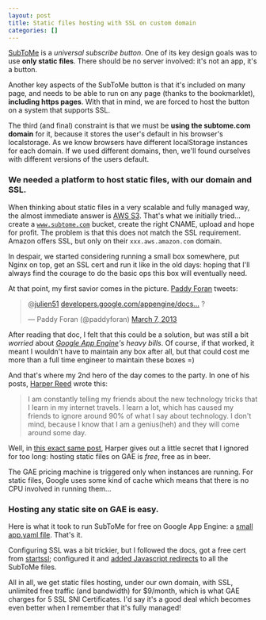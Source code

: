 ```yaml
---
layout: post
title: Static files hosting with SSL on custom domain
categories: []
---
```


[SubToMe](http://www.subtome.com/) is a *universal subscribe button*. One of its key design goals was to use **only static files**. There should be no server involved: it's not an app, it's a button.

Another key aspects of the SubToMe button is that it's included on many page, and needs to be able to run on any page (thanks to the bookmarklet), **including https pages**. With that in mind, we are forced
to host the button on a system that supports SSL.

The third (and final) constraint is that we must be **using the subtome.com domain** for it, because it stores the user's default in his browser's localstorage. As we know browsers have different localStorage instances for each domain. If we used different domains, then, we'll found ourselves with different versions of the users default.

### We needed a platform to host static files, with our domain and SSL.


When thinking about static files in a very scalable and fully managed way, the almost immediate answer is [AWS S3](http://aws.amazon.com/s3/). That's what we initially tried... create a <code>www.subtome.com</code> bucket, create the right CNAME, upload and hope for profit. The problem is that this does not match the SSL requirement. Amazon offers SSL, but only on their <code>xxx.aws.amazon.com</code> domain. 

In despair, we started considering running a small box somewhere, put Nginx on top, get an SSL cert and run it like in the old days: hoping that I'll always find the courage to do the basic ops this box will eventually need.

At that point, my first savior comes in the picture. [Paddy Foran](http://paddy.io/) tweets:

<blockquote class="twitter-tweet">
  <p>@<a href="https://twitter.com/julien51">julien51</a> <a href="https://t.co/uSizmul6Cf" title="https://developers.google.com/appengine/docs/ssl">developers.google.com/appengine/docs…</a> ?</p>&mdash; Paddy Foran (@paddyforan) <a href="https://twitter.com/paddyforan/status/309611169071652865">March 7, 2013</a>
</blockquote>

<script src="https://platform.twitter.com/widgets.js">
</script>

After reading that doc, I felt that this could be a solution, but was still a bit *worried* about *[Google App Engine](https://developers.google.com/appengine/)'s heavy bills*. Of course, if that worked, it meant I wouldn't have to maintain any box after all, but that could cost me more than a full time engineer to maintain these boxes =)

And that's where my 2nd hero of the day comes to the party. In one of his posts, [Harper Reed](https://harperreed.org/) wrote this:

> I am constantly telling my friends about the new technology tricks that I learn in my internet travels. I learn a lot, which has caused my friends to ignore around 90% of what I say about technology. I don't mind, because I know that I am a genius(heh) and they will come around some day.

Well, in [this exact same post](https://www.nata2.org/2011/01/26/how-to-use-app-engine-to-host-static-sites-for-free), Harper gives out a little secret that I ignored for too long: hosting static files on GAE is *free*, free as in beer.

The GAE pricing machine is triggered only when instances are running. For static files, Google uses some kind of cache which means that there is no CPU involved in running them... 

### Hosting any static site on GAE is easy.

Here is what it took to run SubToMe for free on Google App Engine: a [small app.yaml file](https://github.com/superfeedr/subtome/blob/master/app.yaml). That's it.

Configuring SSL was a bit trickier, but I followed the docs, got a free cert from [startssl](http://www.startssl.com/); configured it and [added Javascript redirects](https://github.com/superfeedr/subtome/blob/master/index.html#L64) to all the SubToMe files.

All in all, we get static files hosting, under our own domain, with SSL, unlimited free traffic (and bandwidth) for $9/month, which is what GAE charges for 5 SSL SNI Certificates. I'd say it's a good deal which becomes even better when I remember that it's fully managed!


